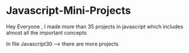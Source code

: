# Javascript-Mini-Projects
Hey Everyone , I made more than 35 projects in javascript which includes almost all the important concepts 


In file Javascript30 --> there are more projects 
